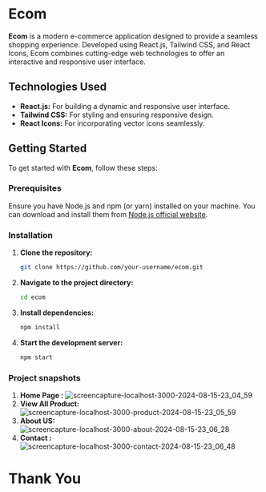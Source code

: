 # Ecom

**Ecom** is a modern e-commerce application designed to provide a seamless shopping experience. Developed using React.js, Tailwind CSS, and React Icons, Ecom combines cutting-edge web technologies to offer an interactive and responsive user interface.

## Technologies Used

- **React.js:** For building a dynamic and responsive user interface.
- **Tailwind CSS:** For styling and ensuring responsive design.
- **React Icons:** For incorporating vector icons seamlessly.

## Getting Started

To get started with **Ecom**, follow these steps:

### Prerequisites

Ensure you have Node.js and npm (or yarn) installed on your machine. You can download and install them from [Node.js official website](https://nodejs.org/).

### Installation

1. **Clone the repository:**

    ```bash
    git clone https://github.com/your-username/ecom.git
    ```

2. **Navigate to the project directory:**

    ```bash
    cd ecom
    ```

3. **Install dependencies:**

    ```bash
    npm install
    ```


4. **Start the development server:**

    ```bash
    npm start
    ```

### Project snapshots
1. **Home Page :**
    ![screencapture-localhost-3000-2024-08-15-23_04_59](https://github.com/user-attachments/assets/921ffc25-4864-456b-b281-5770e96a0ac5)
2. **View All Product:**
    ![screencapture-localhost-3000-product-2024-08-15-23_05_59](https://github.com/user-attachments/assets/9a2eb7a7-0f65-4800-8b42-8fa8bddcb1e0)
3. **About US:**
   ![screencapture-localhost-3000-about-2024-08-15-23_06_28](https://github.com/user-attachments/assets/fa61793d-fa3a-4c95-be0a-7ee06d664e4e)
4. **Contact :**
    ![screencapture-localhost-3000-contact-2024-08-15-23_06_48](https://github.com/user-attachments/assets/c6894a41-2a09-48ba-b98e-9fa0bd75600c)

# Thank You
